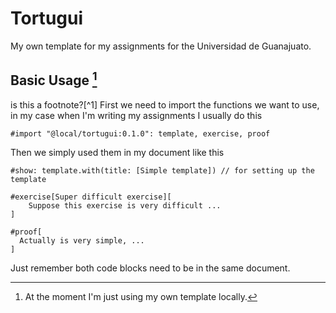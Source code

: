 
# Tortugui

My own template for my assignments for the Universidad de Guanajuato.


## Basic Usage [^local]
is this a footnote?[^1]
First we need to import the functions we want to use, in my case when I'm writing my assignments I usually do this
```typst
#import "@local/tortugui:0.1.0": template, exercise, proof
```
Then we simply used them in my document like this
```typst
#show: template.with(title: [Simple template]) // for setting up the template 

#exercise[Super difficult exercise][
    Suppose this exercise is very difficult ...
]

#proof[
  Actually is very simple, ...
]
```
Just remember both code blocks need to be in the same document.

[^local]: At the moment I'm just using my own template locally.